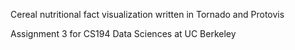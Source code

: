 Cereal nutritional fact visualization written in Tornado and Protovis

Assignment 3 for CS194 Data Sciences at UC Berkeley

